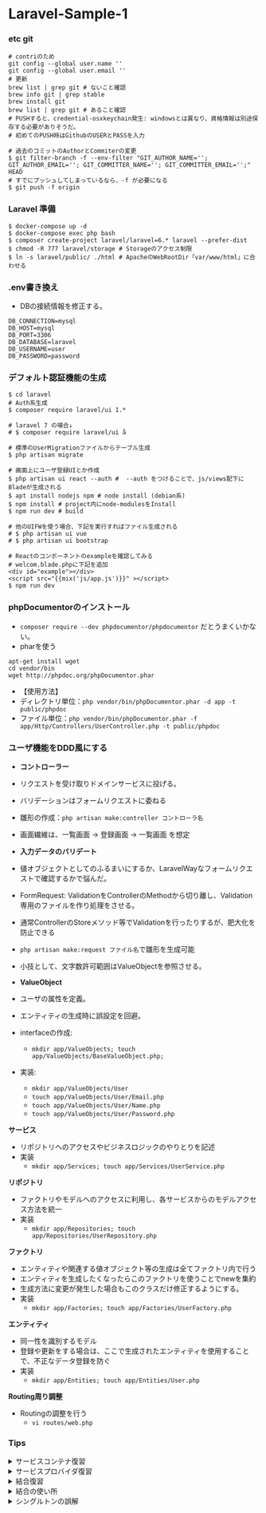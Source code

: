 # Laravel-Sample-1

### etc git
```sh:
# contriのため
git config --global user.name ''
git config --global user.email ''
# 更新
brew list | grep git # ないこと確認
brew info git | grep stable
brew install git
brew list | grep git # あること確認
# PUSHすると、credential-osxkeychain発生: windowsとは異なり、資格情報は別途保存する必要がありそうだ。
# 初めてのPUSH時はGithubのUSERとPASSを入力

# 過去のコミットのAuthorとCommiterの変更
$ git filter-branch -f --env-filter "GIT_AUTHOR_NAME=''; GIT_AUTHOR_EMAIL=''; GIT_COMMITTER_NAME=''; GIT_COMMITTER_EMAIL='';" HEAD 
# すでにプッシュしてしまっているなら、-f が必要になる
$ git push -f origin
```

### Laravel 準備

```sh:
$ docker-compose up -d
$ docker-compose exec php bash
$ composer create-project laravel/laravel=6.* laravel --prefer-dist
$ chmod -R 777 laravel/storage # Storageのアクセス制限
$ ln -s laravel/public/ ./html # ApacheのWebRootDir「var/www/html」に合わせる 
```

### .env書き換え
- DBの接続情報を修正する。

```.env
DB_CONNECTION=mysql
DB_HOST=mysql
DB_PORT=3306
DB_DATABASE=laravel
DB_USERNAME=user
DB_PASSWORD=password
```

### デフォルト認証機能の生成

```sh:
$ cd laravel
# Auth系生成
$ composer require laravel/ui 1.* 

# laravel 7 の場合↓
# $ composer require laravel/ui å

# 標準のUserMigrationファイルからテーブル生成
$ php artisan migrate

# 画面上にユーザ登録UIとか作成
$ php artisan ui react --auth #  --auth をつけることで、js/views配下にBladeが生成される
$ apt install nodejs npm # node install (debian系)
$ npm install # project内にnode-modulesをInstall
$ npm run dev # build

# 他のUIFWを使う場合、下記を実行すればファイル生成される
# $ php artisan ui vue
# $ php artisan ui bootstrap

# Reactのコンポーネントのexampleを確認してみる
# welcom.blade.phpに下記を追加
<div id="example"></div>
<script src="{{mix('js/app.js')}}" ></script>
$ npm run dev
```

### phpDocumentorのインストール
- `composer require --dev phpdocumentor/phpdocumentor` だとうまくいかない。
- pharを使う
```sh:
apt-get install wget
cd vendor/bin
wget http://phpdoc.org/phpDocumentor.phar
```
- 【使用方法】
- ディレクトリ単位：`php vendor/bin/phpDocumentor.phar -d app -t public/phpdoc`
- ファイル単位：`php vendor/bin/phpDocumentor.phar -f app/Http/Controllers/UserController.php -t public/phpdoc`

### ユーザ機能をDDD風にする

- **コントローラー**
- リクエストを受け取りドメインサービスに投げる。
- バリデーションはフォームリクエストに委ねる
- 雛形の作成：`php artisan make:controller コントローラ名`
- 画面繊維は、一覧画面 → 登録画面 → 一覧画面 を想定

- **入力データのバリデート**
- 値オブジェクトとしてのふるまいにするか、LaravelWayなフォームリクエストで確認するかで悩んだ。
- FormRequest: ValidationをControllerのMethodから切り離し、Validation専用のファイルを作り処理をさせる。
- 通常ControllerのStoreメソッド等でValidationを行ったりするが、肥大化を防止できる
- `php artisan make:request ファイル名`で雛形を生成可能
- 小技として、文字数許可範囲はValueObjectを参照させる。

- **ValueObject**
- ユーザの属性を定義。
- エンティティの生成時に誤設定を回避。
- interfaceの作成: 
  - `mkdir app/ValueObjects; touch app/ValueObjects/BaseValueObject.php;`
- 実装:
  - `mkdir app/ValueObjects/User`
  - `touch app/ValueObjects/User/Email.php`
  - `touch app/ValueObjects/User/Name.php`
  - `touch app/ValueObjects/User/Password.php`

**サービス**
- リポジトリへのアクセスやビジネスロジックのやりとりを記述
- 実装
  - `mkdir app/Services; touch app/Services/UserService.php`

**リポジトリ**
- ファクトリやモデルへのアクセスに利用し、各サービスからのモデルアクセス方法を統一
- 実装
  - `mkdir app/Repositories; touch app/Repositories/UserRepository.php`

**ファクトリ**
- エンティティや関連する値オブジェクト等の生成は全てファクトリ内で行う
- エンティティを生成したくなったらこのファクトリを使うことでnewを集約
- 生成方法に変更が発生した場合もこのクラスだけ修正するようにする。
- 実装
  - `mkdir app/Factories; touch app/Factories/UserFactory.php`

**エンティティ**
- 同一性を識別するモデル
- 登録や更新をする場合は、ここで生成されたエンティティを使用することで、不正なデータ登録を防ぐ
- 実装
  - `mkdir app/Entities; touch app/Entities/User.php`

**Routing周り調整**
- Routingの調整を行う
  - `vi routes/web.php`

### Tips

<details><summary>サービスコンテナ復習</summary>

**サービスコンテナとは**
- サービスコンテナ = **インスタンスを自動的に生成してくれる**(new の機能を拡張したようなもの)

**サービスコンテナを利用するには**
- サービス化したいクラスを作る
- (サービスプロバイダを作ってapp.phpに登録)
- (registerにインスタンス化する方法を定義)
- (bootでサービス同士の依存解決)
- (ファサード定義してapp.phpに登録)
- サービスコンテナにインスタンスを提供してもらう
- ()は省略可能

**サービスプロバイダ**
- サービスコンテナとは**無関係**
- 名前が似ているだけ

**サービスコンテナ**
- クラスのインスタンスを生成・預かってくれる

**サービスコンテナにクラスのインスタンスを作ってもらうには**
- 一般的なPHPの場合
  - `$sampleobject = new App\SampleClass;`
- Laravelのサービスコンテナの場合
  - `$sampleobject = app()->make('App\SampleClass');`
- app()->make()はどこでも使用でき、このコードを使用するための準備は不要。
  - app()はグローバル関数として定義されているので、Laravelアプリならクラスの中でも外でも、いつでもどこでも呼ぶことができる。
  - 呼ぶと、サービスコンテナが出てくる。つまり、app() = サービスコンテナ。
  - 準備もいらない。サービスプロバイダに登録するとかもいらない。クラスがきちんと定義(new でインスタンスできる状態)されているならすぐ実行できる。
  - (new SampleClass) でもよいし app()->make(SampleClass) でもよい。
  - 他にも書き方がある。
  ```php:
    $sampleobject = app()->make('App\SampleClass'); // コンテナがインスタンスを作る
    $sampleobject = Illuminate\Container\Container::getInstance()->make('App\SampleClass'); // コンテナを取ってきてインスタンスを作る
    $sampleobject = app()->resolve('App\SampleClass'); // コンテナがクラスの依存を解決する
    $sampleobject = resolve('App\SampleClass'); // クラスの依存を解決する
    $sampleobject = app('App\SampleClass'); // インスタンス
    $sampleobject = Illuminate\Foundation\Application::getInstance()->make('App\SampleClass'); // アプリ本体を取ってきてインスタンスを作る
  ```
  - 上記からわかるように、Laravel = サービスコンテナ
</details>

<details><summary>サービスプロバイダ復習</summary>

**サービスプロバイダとは**
- サービスコンテナ = **インスタンス化をする方法を定義する場所**

**サービスコンテナの内部の動き**
- クラスのコンストラクタに引数がある場合
  - クラスのコンストラクタ引数をチェックする。
  - 引数のタイプヒントにクラスが指定されていると、そのクラスをサービスコンテナで再帰的に生成する。
  - 生成されたインスタンスをコンストラクタに渡して、クラスをnewする。
- クラスのコンストラクタに引数がない場合
  - クラスのコンストラクタ引数をチェックする。
  - クラスをnewする。

**結合**
- 「インスタンスの生成方法」をカスタマイズする仕組み

**シングルトン**
- `app()->singleton('App\SampleClass');`
- 上記の記述は、**「App\SampleClassを生成するときはシングルトンとして生成」**という指示。
- 上記の記述により、サービスコンテナは**最初の app('App\SampleClass') で生成されたインスタンスをストックしておき、2回目以降はそのインスタンスを渡す**ようになる。
- つまり、アプリケーションの中で`app('App\SampleClass')`を何回実行しても、生成されるインスタンスは絶対に１つ。
- では、`app()->singleton('App\SampleClass');`の1行はどこで書くのか？ 
- 正解は、どこでも書ける。一番最初の`app('App\SampleClass')`の直前でも良い。おすすめの場所は「サービスプロバイダ」。
- 「サービスプロバイダ」の場所は、`app/Providers/AppServiceProvider.php`とか。
- `AppServiceProvider`の`register`メソッドに下記のような記述を行う。
```php:
    public function register()
    {
        $this->app->singleton('App\SampleClass'); // $this-> ではなく app()->singleton としても同じこと（$this->のほうがちょっとだけ早い）
    }
```

**サービスプロバイダとは(まとめ)**
- 「クラスインスタンスを初期化するための場所」
- なぜ必要なのか？
  - 「特定のクラスが使用する値の初期化」「特定のクラスが使用する別のクラスの初期化」などは、通常クラス変数やクラスのコンストラクタに定義していた。
  - しかし、クラスの環境依存度が高まってしまい、移管、移植、変更、テストが難しくなってしまう。
  - それを解決するため。
- 実行環境によって変わる初期値(BASEドメイン, DBサーバーのIPなど): .env
- アプリケーション実行中はどこでも不変な定数(都道府県IDなど): /config/xxx.php
- 特定のクラスが使う定数(外部APIのURLやTOKEN): .envに書いてサービスプロバイダ
- 特定のクラスが使う別クラスインスタンス(HTTPモジュールなど): サービスプロバイダ
- アプリケーション全体で使うインスタンス: サービスプロバイダ

</details>

<details><summary>結合復習</summary>

**結合とは**
- 基本形: `app()->bind( $abstract, $concrete );`
- 記述する場所はどこでも問題ないが、`AppServiceProvider`が無難。
- `AppServiceProvider`の`boot`メソッドでも`register`メソッドでもどちらでも問題ない。
  - `boot`と`register`の違いは実行されるタイミング
  - 先に`register`メソッドが実行される。すべてのServiceProviderのregisterが終わった後に、`boot`メソッドが実行される。
  - 使い分けとしては、**他のServiceのインスタンスを使いたい**場合は、`boot`、**独立した初期化**の場合は`register`に記述する。
- `$abstract`, `$concrete` がわかりづらいが要は、`$label`, `$service`という感じ。
  - $abstract: 抽象。ラベルである、サービスコンテナに入れるものにはそれぞれラベルを貼り付ける。ラベルなので文字列。ユニーク。
  ```php:
    // 預ける Labelはなんでも良い。
    app()->bind('date', $concrete1);
    app()->bind('App\User', $concrete2);
    app()->bind( MyClass::class, $concrete3); // ::class で完全なクラス名を取得する (https://stackoverflow.com/questions/35378270/myclassclass-get-string-representation-of-myclass)
    // 取り出す
    app()->bind('date'); // concrete1
    app()->bind('App\User'); // concrete2
    app()->bind(MyClass::class); // concrete3
  ```
  - $concrete: 具象。文字列（クラス名）かクロージャ。
  - クラス名が指定されていると、サービスコンテナはそのクラスをnewして、インスタンスを返す。
  ```php:
    // 預ける
    app()->bind('StdClass', 'StdClass');
    // 取り出す
    $a = app('StdClass');
    var_dump($a);
    //>>> class stdClass#2911 (0) {
    //>>> }
  ```
  - ちなみに、取り出すたびにインスタンスは新しく生成される。シングルトンではない。
  ```php:
    app()->bind('StdClass', 'StdClass');
    $a = app('StdClass'); spl_object_hash($a);
    //>>> "000000007dc70f4a0000000054e8bfb6"
    $a = app('StdClass'); spl_object_hash($a);
    //>>> "000000007dc70f7e0000000054e8bfb6"
  ```
  - さらに、具象自体は省略可能である。その場合、抽象と同じ文字列名が使用される。
  ```php:
    // 2つとも同じ。
    app()->bind('StdClass', 'StdClass');
    app()->bind('StdClass');
  ```
  - シングルトンの表現方法を振り返る。
  ```php:
      // 2つとも同じ。
    app()->singleton('App\MyClass');
    app()->singleton('App\MyClass','App\MyClass');
  ```
  - さらに、シングルトンはbindで置き換えることが可能
  ```php:
    app()->singleton('App\MyClass','App\MyClass');
    app()->bind     ('App\MyClass','App\MyClass', true);
  ```
  - bindの第3引数のshareモード。「newするのは最初の1回だけで、次からは生成済みのインスタンスを返す」
  ```php:
    app()->bind('std','stdClass',true);

    $s = app('std'); spl_object_hash($s); //>>> "000000002fa3c3390000000018649e8a"
    $s = app('std'); spl_object_hash($s); //>>> "000000002fa3c3390000000018649e8a"

    // シングルトンなので、オブジェクトを変更して、別のところで再取得しても反映されている。
    $s->sample = "sample";
    $s2 = app('std'); 
    echo $s2->sample; //>>> "sample"
  ```
  - 具象をクロージャで定義する場合、返せるものだったら何でも良い。
  ```php:
    app()->bind( 'DateTime', function(){ return new DateTime; } );
    echo app( 'DateTime' )->format('Y-m-d'); //>>> 2019-03-20
    // より具体的に実装しても問題ない
    app()->bind( 'birthday', function(){ return new DateTime('1991/04/29'); } );
    echo app( 'birthday' )->format('Y-m-d'); //>>> 1991-04-29
    app()->bind( 'fourty-two', function(){ return 42; } );
    echo app( 'fourty-two' ); //>>> 42
    // 生成済のインスタンスを預けてみる
    $instance = new DateTime('2019/02/10');
    app()->bind( 'some-date', function() use ($instance) { return $instance; } );
    echo app( 'some-date' )->format('Y-m-d'); //>>> 2019-02-10
  ```

**まとめ**
```php:
// 入れる
app()->bind( $label, 'ClassName' );
app()->bind( $label, function(){ return $anything; } );

// 出す
app( $label );
```
</details>

<details><summary>結合の使い所</summary>

**固定値で初期化を行う (よく見かける)**
- 例えばRedisのクライアントクラス。
- サーバ情報等の特定値を初期設定したいとき。初期化するクラスにその設定値を指定してシングルトンとして登録する。
- ちなみに、特定値は.envではなくconfig()ヘルパーを使うようにすると良い。
  - https://github.com/laravel/framework/blob/197a7c3b86d24b8698c61107263b68cb737d51c8/src/Illuminate/Foundation/Bootstrap/LoadEnvironmentVariables.php#L12-L31
  - .envファイルを読み込む箇所のソースコードを確認すればわかるが、**`.env`ファイルの読み込みは、`php artisan config:cache`をしていない場合にしか読み込まれない**
  - キャッシュを有効にしている場合、.envに書いているだけで、「シェルから起動する時点で定義されていない環境変数はすべて未定義」になってしまう。
```php:
// AppServiceProvider.php
$this->app()->singleton(\Predis\Client::class, function(app){
    return new \Predis\Client(
        [
            'scheme' => config('database.redis.default.scheme', 'tcp'),
            'host'   => config('database.redis.default.host', '127.0.0.1'),
            'port'   => config('database.redis.default.port', 6379),
        ],
        [
            'parameters' => [
                'password' => config('database.redis.default.password', null),
                'database' => config('database.redis.default.database', 0),
            ],
        ]
    )
});

// 上記を使用する箇所
$client = app(\Predis\Client::class);
```

**インタフェースから実装クラス**
- 例えば、`laravel/bootstrap/app.php`でも使用しているパターン。
- 一般的に、クラスはインタフェースと分けて実装したほうがよい。**機能を使いたいクラスからは提供側のinterfaceを参照する**のが望ましい。
- 結合を定義しておくことで、実際に動かすときに、そのインターフェースを実装したクラスを注入する
```php:
// AppServiceProvider.php
$this->app->singleton(\App\ProductInterface::class, \App\Product::class);
$this->app->bind(\App\SearchConditionInterface::class, \App\SearchCondition::class);

// 機能を使う側のクラスの書き方
class MyClass 
{
  // コンストラクタインジェクション
  public function __construct( \App\ProductInterface $productService )
  {
      $productService->... // \App\Product のインスタンスが注入される
```

**場合によって初期化する**
- クラスのインスタンスは必ずnewから始まるわけではない。
- 例えば、セッションやファイルにシリアライズされて保存されたインスタンスがある場合、それを使い、ない場合はnewといった感じ。
```php:
// AppServiceProvider.php
// セッションに保存されていたシングルトンを復旧
$this->app->singleton(\App\SessionStore::class, function ($app) {
    // キーが存在していない場合に返すデフォルト値を第2引数に指定できる
    $obj = session('_SESSION_STORE', null);
    return $obj ?? new \App\SessionStore();
});
```
</details>

<details><summary>シングルトンの誤解</summary>

- 当然だが、下記のようなsessionのように画面を跨いで同じインスタンスを引き継ぐことはできない。
```php:
// AppServiceProvider.php
public function register() {
    $this->app->singleton(OrgService::class,OrgService::class);
}
// シングルトンなOrgServiceをOrgControllerで使用する。
class OrgController extends Controller{
    public function input(Request $request){
        spl_object_hash(resolve(OrgService::class);　#・・・A
        spl_object_hash(resolve(OrgService::class);　#・・・B ※Aと同じ識別子を確認
    }

    public function confirm(Request $request){
        spl_object_hash(resolve(OrgService::class);　#・・・C ※A,Bと異なる識別子を確認
    }
}
```
- これはそもそもリクエストのタイミングでPHPプロセスが異なっている。
```sh:
(間違い)
                                        OrgController@input
    Request -> PHPプロセス-> Laravel ->                         -> singleton
                                        OrgController@confirm
(正解)
Request -> PHPプロセス -> Laravel ->  OrgController@input -> singleton
Request -> PHPプロセス -> Laravel ->  OrgController@confirm -> singleton
```
- シングルトンは1回のPHPセッションでしか共有されない。コントローラも同じ。シングルトンもコントローラもリクエスト毎に毎回作り直される。前のことは覚えていない。
- ただし、シングルトンごとsessionデータに保存する方法を使えばSession経由になるので、維持させることは可能。

</details>